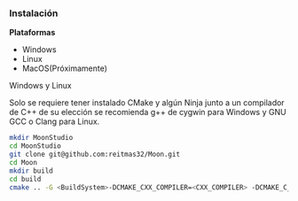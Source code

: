 ### Instalación
**Plataformas**
- Windows
- Linux
- MacOS(Próximamente)

Windows y Linux

Solo se requiere tener instalado CMake y algún Ninja junto a un compilador de C++ de su elección se recomienda g++ de cygwin para Windows y GNU GCC o Clang para Linux.
``` bash
mkdir MoonStudio
cd MoonStudio
git clone git@github.com:reitmas32/Moon.git
cd Moon
mkdir build
cd build
cmake .. -G <BuildSystem>-DCMAKE_CXX_COMPILER=<CXX_COMPILER> -DCMAKE_C_COMPILER=<C_COMPILER> -DCMAKE_CXX_FLAGS=”stdlib=libc++”
```